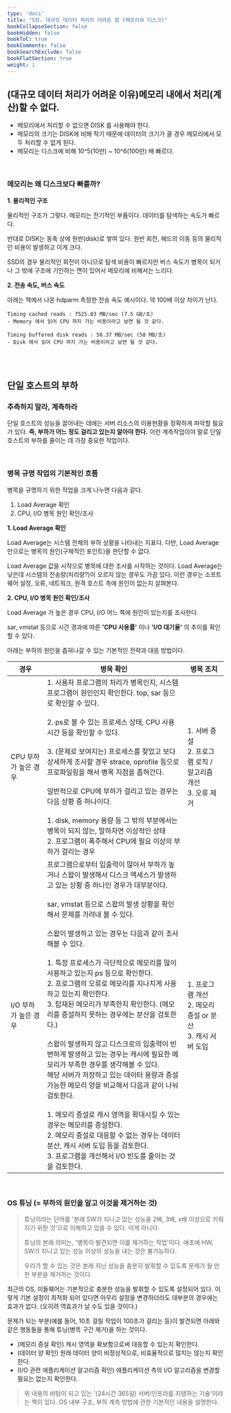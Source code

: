 ```yaml
---
type: 'docs'
title: "5장. 대규모 데이터 처리의 어려운 점 (메모리와 디스크)"
bookCollapseSection: false
bookHidden: false
bookToC: true
bookComments: false
bookSearchExclude: false
bookFlatSection: true
weight: 1
---
```


## (대규모 데이터 처리가 어려운 이유)메모리 내에서 처리(계산)할 수 없다.

- 메모리에서 처리할 수 없으면 DISK 를 사용해야 한다.
- 메모리의 크기는 DISK에 비해 작기 때문에 데이터의 크기가 클 경우 메모리에서 모두 처리할 수 없게 된다.
- 메모리는 디스크에 비해 10^5(10만) ~ 10^6(100만) 배 빠르다.

<br>

### 메모리는 왜 디스크보다 빠를까?

**1. 물리적인 구조**

물리적인 구조가 그렇다. 메모리는 전기적인 부품이다. 데이터를 탐색하는 속도가 빠르다.

반대로 DISK는 동축 상에 원반(disk)로 쌓여 있다. 원반 회전, 헤드의 이동 등의 물리적인 비용이 발생하고 이게 크다. 

SSD의 경우 물리적인 회전이 아니므로 탐색 비용이 빠르지만 버스 속도가 병목이 되거나 그 밖에 구조에 기인하는 면이 있어서 메모리에 비해서는 느리다.

**2. 전송 속도, 버스 속도**

아래는 책에서 나온 hdparm 측정한 전송 속도 예시이다. 약 100배 이상 차이가 난다.

```
Timing cached reads : 7525.03 MB/sec (7.5 GB/초)
- Memory 에서 읽어 CPU 까지 가는 비용이라고 보면 될 것 같다.

Timing buffered disk reads : 58.37 MB/sec (58 MB/초)
- Disk 에서 읽어 CPU 까지 가는 비용이라고 보면 될 것 같다.
```

<br><br>

## 단일 호스트의 부하

### 추측하지 말라, 계측하라

단일 호스트의 성능을 끌어내는 데에는 서버 리소스의 이용현황을 정확하게 파악할 필요가 있다. **즉, 부하가 어느 정도 걸리고 있는지 알아야 한다.** 이런 계측작업이야 말로 단일 호스트의 부하를 줄이는 데 가장 중요한 작업이다.

<br>

### 병목 규명 작업의 기본적인 흐름

병목을 규명하기 위한 작업을 크게 나누면 다음과 같다.

1. Load Average 확인
2. CPU, I/O 병목 원인 확인/조사

**1. Load Average 확인**

Load Average는 시스템 전체의 부하 상황을 나타내는 지표다. 다만, Load Average 만으로는 병목의 원인(구체적인 포인트)을 판단할 수 없다.

Load Average 값을 시작으로 병목에 대한 조사를 시작하는 것이다. Load Average는 낮은데 시스템의 전송량(처리량?)이 오르지 않는 경우도 가끔 있다. 이런 경우는 소프트웨어 설정, 오류, 네트워크, 원격 호스트 측에 원인이 없는지 살펴본다.

**2. CPU, I/O 병목 원인 확인/조사**

Load Average 가 높은 경우 CPU, I/O 어느 쪽에 원인이 있는지를 조사한다.

sar, vmstat 등으로 시간 경과에 따른 **'CPU 사용률'** 이나 **'I/O 대기율'** 의 추이를 확인할 수 있다. 

아래는 부하의 원인을 좁혀나갈 수 있는 기본적인 전략과 대응 방법이다.

|경우|병목 확인|병목 조치|
|-|-|-|
|CPU 부하가 높은 경우|1. 사용자 프로그램의 처리가 병목인지, 시스템 프로그램이 원인인지 확인한다. top, sar 등으로 확인할 수 있다. <br><br> 2. ps로 볼 수 있는 프로세스 상태, CPU 사용 시간 등을 확인할 수 있다. <br><br> 3. (문제로 보여지는) 프로세스를 찾았고 보다 상세하게 조사할 경우 strace, oprofile 등으로 프로파일링을 해서 병목 지점을 좁혀간다. <br><br> 일반적으로 CPU에 부하가 걸리고 있는 경우는 다음 상황 중 하나이다. <br><br> 1. disk, memory 용량 등 그 밖의 부분에서는 병목이 되지 않는, 말하자면 이상적인 상태 <br> 2. 프로그램이 폭주해서 CPU에 필요 이상의 부하가 걸리는 경우|1. 서버 증설 <br> 2. 프로그램 로직 / 알고리즘 개선 <br> 3. 오류 제거|
|I/O 부하가 높은 경우|프로그램으로부터 입출력이 많아서 부하가 높거나 스왑이 발생해서 디스크 액세스가 발생하고 있는 상황 중 하나인 경우가 대부분이다. <br><br> sar, vmstat 등으로 스왑의 발생 상황을 확인해서 문제를 가려내 볼 수 있다. <br><br> 스왑이 발생하고 있는 경우는 다음과 같이 조사해볼 수 있다.<br><br> 1. 특정 프로세스가 극단적으로 메모리를 많이 사용하고 있는지 ps 등으로 확인한다. <br> 2. 프로그램의 오류로 메모리를 지나치게 사용하고 있는지 확인한다. <br> 3. 탑재된 메모리가 부족한지 확인한다. (메모리를 증설하지 못하는 경우에는 분산을 검토한다.) <br><br> 스왑이 발생하지 않고 디스크로의 입출력이 빈번하게 발생하고 있는 경우는 캐시에 필요한 메모리가 부족한 경우를 생각해볼 수 있다. <br> 해당 서버가 저장하고 있는 데이터 용량과 증설 가능한 메모리 양을 비교해서 다음과 같이 나눠 검토한다. <br><br> 1. 메모리 증설로 캐시 영역을 확대시킬 수 있는 경우는 메모리를 증설한다. <br> 2. 메모리 증설로 대응할 수 없는 경우는 데이터 분산, 캐시 서버 도입 등을 검토한다. <br> 3. 프로그램을 개선해서 I/O 빈도를 줄이는 것을 검토한다.|1. 프로그램 개선 <br> 2. 메모리 증설 or 분산 <br> 3. 캐시 서버 도입|

<br>

### OS 튜닝 (= 부하의 원인을 알고 이것을 제거하는 것)

> 튜닝이라는 단어를 '본래 SW가 지니고 있는 성능을 2배, 3배, x배 이상으로 키워지기 위한 것'으로 이해하고 있을 수 있다. 이게 아니다.
> 
> 튜닝의 본래 의미는, '병목이 발견되면 이를 제거하는 작업'이다. 애초에 HW, SW가 지니고 있는 성능 이상의 성능을 내는 것은 불가능하다.
> 
> 우리가 할 수 있는 것은 본래 지닌 성능을 충분히 발휘할 수 있도록 문제가 될 만한 부분을 제거하는 것이다.

최근의 OS, 미들웨어는 기본적으로 충분한 성능을 발휘할 수 있도록 설정되어 있다. 이렇게 기본 설정이 최적화 되어 있다면 아무리 설정을 변경하더라도 대부분의 경우에는 효과가 없다. (오히려 역효과가 날 수도 있을 것이다.)

문제가 되는 부분(예를 들어, 10초 걸릴 작업이 100초가 걸리는 등)이 발견되면 아래와 같은 행동들을 통해 튜닝(병목 구간 제거)을 하는 것이다.

- (메모리 증설 확인) 캐시 영역을 확보함으로써 대응할 수 있는지 확인한다.
- (데이터 양 확인) 원래 데이터 양이 비정상적으로, 비효율적으로 많지는 않는지 확인한다.
- (I/O 관련 애플리케이션 알고리즘 확인) 애플리케이션 측의 I/O 알고리즘을 변경할 필요는 없는지 확인한다.

> 위 내용의 바탕이 되고 있는 '(24시간 365일) 서버/인프라를 지탱하는 기술'이라는 책이 있다. OS 내부 구조, 부하 계측 방법에 관한 기본적인 내용을 설명한다.